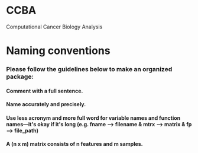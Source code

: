 # CCBA
Computational Cancer Biology Analysis

# Naming conventions
### Please follow the guidelines below to make an organized package:
#### Comment with a full sentence.
#### Name accurately and precisely.
#### Use less acronym and more full word for variable names and function names—it's okay if it's long (e.g. fname --> filename & mtrx --> matrix & fp --> file_path)
#### A (n x m) matrix consists of n features and m samples.
